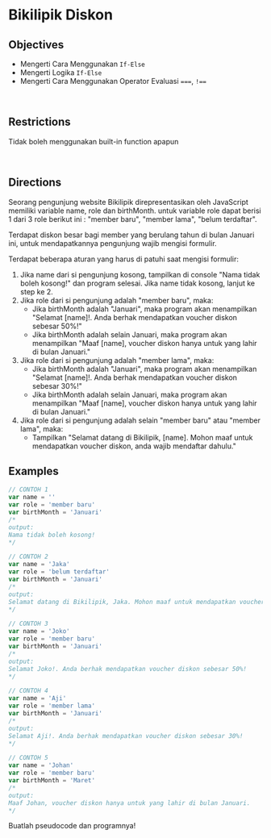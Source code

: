 # **Bikilipik Diskon**

## Objectives

- Mengerti Cara Menggunakan `If-Else`
- Mengerti Logika `If-Else`
- Mengerti Cara Menggunakan Operator Evaluasi `===`, `!==`

<br>

## Restrictions

Tidak boleh menggunakan built-in function apapun

<br>

## Directions

Seorang pengunjung website Bikilipik direpresentasikan oleh JavaScript memiliki variable name, role dan birthMonth. untuk variable role dapat berisi 1 dari 3 role berikut ini : "member baru", "member lama", "belum terdaftar".

Terdapat diskon besar bagi member yang berulang tahun di bulan Januari ini, untuk mendapatkannya pengunjung wajib mengisi formulir.

Terdapat beberapa aturan yang harus di patuhi saat mengisi formulir:

1. Jika name dari si pengunjung kosong, tampilkan di console "Nama tidak boleh kosong!" dan program selesai. Jika name tidak kosong, lanjut ke step ke 2.
2. Jika role dari si pengunjung adalah "member baru", maka:
   - Jika birthMonth adalah "Januari", maka program akan menampilkan "Selamat [name]!. Anda berhak mendapatkan voucher diskon sebesar 50%!"
   - Jika birthMonth adalah selain Januari, maka program akan menampilkan "Maaf [name], voucher diskon hanya untuk yang lahir di bulan Januari."
3. Jika role dari si pengunjung adalah "member lama", maka:
   - Jika birthMonth adalah "Januari", maka program akan menampilkan "Selamat [name]!. Anda berhak mendapatkan voucher diskon sebesar 30%!"
   - Jika birthMonth adalah selain Januari, maka program akan menampilkan "Maaf [name], voucher diskon hanya untuk yang lahir di bulan Januari."
4. Jika role dari si pengunjung adalah selain "member baru" atau "member lama", maka:
   - Tampilkan "Selamat datang di Bikilipik, [name]. Mohon maaf untuk mendapatkan voucher diskon, anda wajib mendaftar dahulu."

## Examples

```js
// CONTOH 1
var name = ''
var role = 'member baru'
var birthMonth = 'Januari'
/*
output:
Nama tidak boleh kosong!
*/

// CONTOH 2
var name = 'Jaka'
var role = 'belum terdaftar'
var birthMonth = 'Januari'
/*
output:
Selamat datang di Bikilipik, Jaka. Mohon maaf untuk mendapatkan voucher diskon, anda wajib mendaftar dahulu
*/

// CONTOH 3
var name = 'Joko'
var role = 'member baru'
var birthMonth = 'Januari'
/*
output:
Selamat Joko!. Anda berhak mendapatkan voucher diskon sebesar 50%!
*/

// CONTOH 4
var name = 'Aji'
var role = 'member lama'
var birthMonth = 'Januari'
/*
output:
Selamat Aji!. Anda berhak mendapatkan voucher diskon sebesar 30%!
*/

// CONTOH 5
var name = 'Johan'
var role = 'member baru'
var birthMonth = 'Maret'
/*
output:
Maaf Johan, voucher diskon hanya untuk yang lahir di bulan Januari.
*/
```

Buatlah pseudocode dan programnya!
